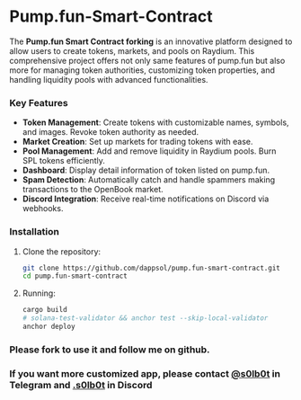# Pump.fun-Smart-Contract

The **Pump.fun Smart Contract forking** is an innovative platform designed to allow users to create tokens, markets, and pools on Raydium. This comprehensive project offers not only same features of pump.fun but also more for managing token authorities, customizing token properties, and handling liquidity pools with advanced functionalities.

### Key Features

- **Token Management**: Create tokens with customizable names, symbols, and images. Revoke token authority as needed.
- **Market Creation**: Set up markets for trading tokens with ease.
- **Pool Management**: Add and remove liquidity in Raydium pools. Burn SPL tokens efficiently.
- **Dashboard**: Display detail information of token listed on pump.fun.
- **Spam Detection**: Automatically catch and handle spammers making transactions to the OpenBook market.
- **Discord Integration**: Receive real-time notifications on Discord via webhooks.

### Installation

1. Clone the repository:

   ```bash
   git clone https://github.com/dappsol/pump.fun-smart-contract.git
   cd pump.fun-smart-contract
   ```

2. Running:
   ```bash
   cargo build
   # solana-test-validator && anchor test --skip-local-validator
   anchor deploy
   ```

### Please fork to use it and follow me on github.

### If you want more customized app, please contact [@s0lb0t](https://t.me/s0lb0t) in Telegram and [.s0lb0t](https://discordapp.com/users/1074553493974691840) in Discord
